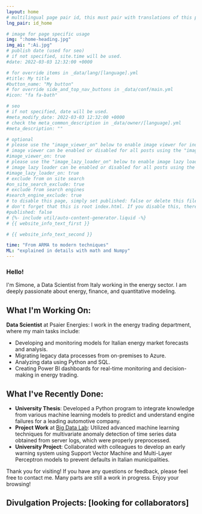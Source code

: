 ```yaml
---
layout: home
# multilingual page pair id, this must pair with translations of this page. (This name must be unique)
lng_pair: id_home

# image for page specific usage
img: ":home-heading.jpg"
img_ai: ":Ai.jpg"
# publish date (used for seo)
# if not specified, site.time will be used.
#date: 2022-03-03 12:32:00 +0000

# for override items in _data/lang/[language].yml
#title: My title
#button_name: "My button"
# for override side_and_top_nav_buttons in _data/conf/main.yml
#icon: "fa fa-bath"

# seo
# if not specified, date will be used.
#meta_modify_date: 2022-03-03 12:32:00 +0000
# check the meta_common_description in _data/owner/[language].yml
#meta_description: ""

# optional
# please use the "image_viewer_on" below to enable image viewer for individual pages or posts (_posts/ or [language]/_posts folders).
# image viewer can be enabled or disabled for all posts using the "image_viewer_posts: true" setting in _data/conf/main.yml.
#image_viewer_on: true
# please use the "image_lazy_loader_on" below to enable image lazy loader for individual pages or posts (_posts/ or [language]/_posts folders).
# image lazy loader can be enabled or disabled for all posts using the "image_lazy_loader_posts: true" setting in _data/conf/main.yml.
#image_lazy_loader_on: true
# exclude from on site search
#on_site_search_exclude: true
# exclude from search engines
#search_engine_exclude: true
# to disable this page, simply set published: false or delete this file
# don't forget that this is root index.html. If you disable this, there will be no index.html page to open
#published: false
# {%- include util/auto-content-generator.liquid -%}
# {{ website_info_text_first }}

# {{ website_info_text_second }}

time: "From ARMA to modern techniques"
ML: "explained in details with math and Numpy"
---
```


### Hello!

I'm Simone, a Data Scientist from Italy working in the energy sector. I am deeply passionate about energy, finance, and quantitative modeling.

## What I'm Working On:
**Data Scientist** at Psaier Energies: I work in the energy trading department, where my main tasks include:
- Developing and monitoring models for Italian energy market forecasts and analysis.
- Migrating legacy data processes from on-premises to Azure.
- Analyzing data using Python and SQL.
- Creating Power BI dashboards for real-time monitoring and decision-making in energy trading.

## What I've Recently Done:
- **University Thesis**: Developed a Python program to integrate knowledge from various machine learning models to predict and understand engine failures for a leading automotive company.
- **Project Work** at [Big Data Lab](https://www.bigdata-lab.it): Utilized advanced machine learning techniques for multivariate anomaly detection of time series data obtained from server logs, which were properly preprocessed.
- **University Project**: Collaborated with colleagues to develop an early warning system using Support Vector Machine and Multi-Layer Perceptron models to prevent defaults in Italian municipalities.

Thank you for visiting! If you have any questions or feedback, please feel free to contact me. Many parts are still a work in progress. Enjoy your browsing!


## Divulgation Projects: \[looking for collaborators\]


 
 